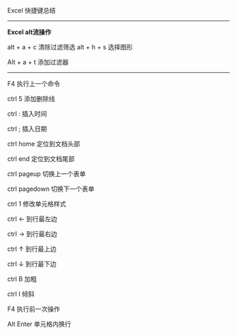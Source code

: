 Excel 快捷键总结

---

**Excel alt流操作**

alt + a + c 清除过滤筛选
alt + h + s 选择图形

Alt + a + t  添加过滤器

---

F4 执行上一个命令

ctrl 5 添加删除线

ctrl : 插入时间

ctrl ; 插入日期

ctrl home 定位到文档头部

ctrl end 定位到文档尾部

ctrl pageup 切换上一个表单

ctrl pagedown 切换下一个表单

ctrl 1 修改单元格样式

ctrl ← 到行最左边

ctrl → 到行最右边

ctrl ↑ 到行最上边

ctrl ↓ 到行最下边

ctrl B 加粗

ctrl I 倾斜

F4 执行前一次操作

Alt Enter 单元格内换行

